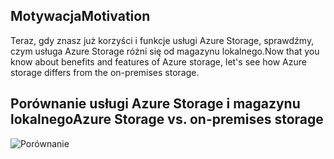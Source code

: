 
## <a name="motivation"></a><span data-ttu-id="f7c00-101">Motywacja</span><span class="sxs-lookup"><span data-stu-id="f7c00-101">Motivation</span></span>

<span data-ttu-id="f7c00-102">Teraz, gdy znasz już korzyści i funkcje usługi Azure Storage, sprawdźmy, czym usługa Azure Storage różni się od magazynu lokalnego.</span><span class="sxs-lookup"><span data-stu-id="f7c00-102">Now that you know about benefits and features of Azure storage, let's see how Azure storage differs from the on-premises storage.</span></span>

## <a name="azure-storage-vs-on-premises-storage"></a><span data-ttu-id="f7c00-103">Porównanie usługi Azure Storage i magazynu lokalnego</span><span class="sxs-lookup"><span data-stu-id="f7c00-103">Azure Storage vs. on-premises storage</span></span>

![Porównanie](../images/Comparison.png)
